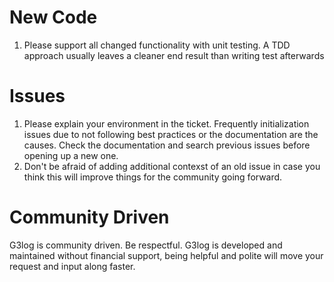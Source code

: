 # New Code
1. Please support all changed functionality with unit testing. A TDD approach usually leaves a cleaner end result than writing test afterwards


# Issues
1. Please explain your environment in the ticket. Frequently initialization issues due to not following best practices or the documentation are the causes. 
Check the documentation and search previous issues before opening up a new one.  
1. Don't be afraid of adding additional contexst of an old issue in case you think
this will improve things for the community going forward. 


# Community Driven
G3log is community driven. Be respectful. G3log is developed and maintained without financial support, being helpful and polite will move your request and input along faster. 
